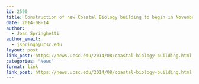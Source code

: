 ```yaml
---
id: 2590
title: Construction of new Coastal Biology building to begin in November
date: 2014-08-14
author:
  - Joan Springhetti
author_email:
  - jspringh@ucsc.edu
layout: post
link_post: https://news.ucsc.edu/2014/08/coastal-biology-building.html
categories: "News"
format: link
link_post: https://news.ucsc.edu/2014/08/coastal-biology-building.html
---
```


